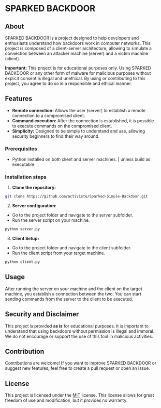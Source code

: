 # SPARKED BACKDOOR

## About

SPARKED BACKDOOR is a project designed to help developers and enthusiasts understand how backdoors work in computer networks. This project is composed of a client-server architecture, allowing to simulate a connection between an attacker machine (server) and a victim machine (client).

**Important:** This project is for educational purposes only. Using SPARKED BACKDOOR or any other form of malware for malicious purposes without explicit consent is illegal and unethical. By using or contributing to this project, you agree to do so in a responsible and ethical manner.

## Features

- **Remote connection:** Allows the user (server) to establish a remote connection to a compromised client.
- **Command execution:** After the connection is established, it is possible to execute commands on the compromised client.
- **Simplicity:** Designed to be simple to understand and use, allowing security beginners to find their way around.

### Prerequisites

- Python installed on both client and server machines. | unless build as executable

### Installation steps

1. **Clone the repository:**
```sh
git clone https://github.com/activiste/Sparked-Simple-Backdoor.git
```

2. **Server configuration:**

- Go to the project folder and navigate to the server subfolder.
- Run the server script on your machine.
```sh
python server.py
```

3. **Client Setup:**

- Go to the project folder and navigate to the client subfolder.
- Run the client script from your target machine.
```sh
python client.py
```

## Usage

After running the server on your machine and the client on the target machine, you establish a connection between the two. You can start sending commands from the server to the client to be executed.

## Security and Disclaimer

This project is provided **as is** for educational purposes. It is important to understand that using backdoors without permission is illegal and immoral. We do not encourage or support the use of this tool in malicious activities.

## Contribution

Contributions are welcome! If you want to improve SPARKED BACKDOOR or suggest new features, feel free to create a pull request or open an issue.

## License

This project is licensed under the [MIT](https://opensource.org/licenses/MIT) license. This license allows for great freedom of use and modification, but it provides no warranty.
